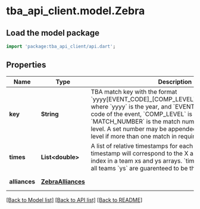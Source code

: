 # tba_api_client.model.Zebra

## Load the model package
```dart
import 'package:tba_api_client/api.dart';
```

## Properties
Name | Type | Description | Notes
------------ | ------------- | ------------- | -------------
**key** | **String** | TBA match key with the format &#x60;yyyy[EVENT_CODE]_[COMP_LEVEL]m[MATCH_NUMBER]&#x60;, where &#x60;yyyy&#x60; is the year, and &#x60;EVENT_CODE&#x60; is the event code of the event, &#x60;COMP_LEVEL&#x60; is (qm, ef, qf, sf, f), and &#x60;MATCH_NUMBER&#x60; is the match number in the competition level. A set number may be appended to the competition level if more than one match in required per set. | [default to null]
**times** | **List&lt;double&gt;** | A list of relative timestamps for each data point. Each timestamp will correspond to the X and Y value at the same index in a team xs and ys arrays. &#x60;times&#x60;, all teams &#x60;xs&#x60; and all teams &#x60;ys&#x60; are guarenteed to be the same length. | [default to []]
**alliances** | [**ZebraAlliances**](ZebraAlliances.md) |  | [default to null]

[[Back to Model list]](../README.md#documentation-for-models) [[Back to API list]](../README.md#documentation-for-api-endpoints) [[Back to README]](../README.md)


